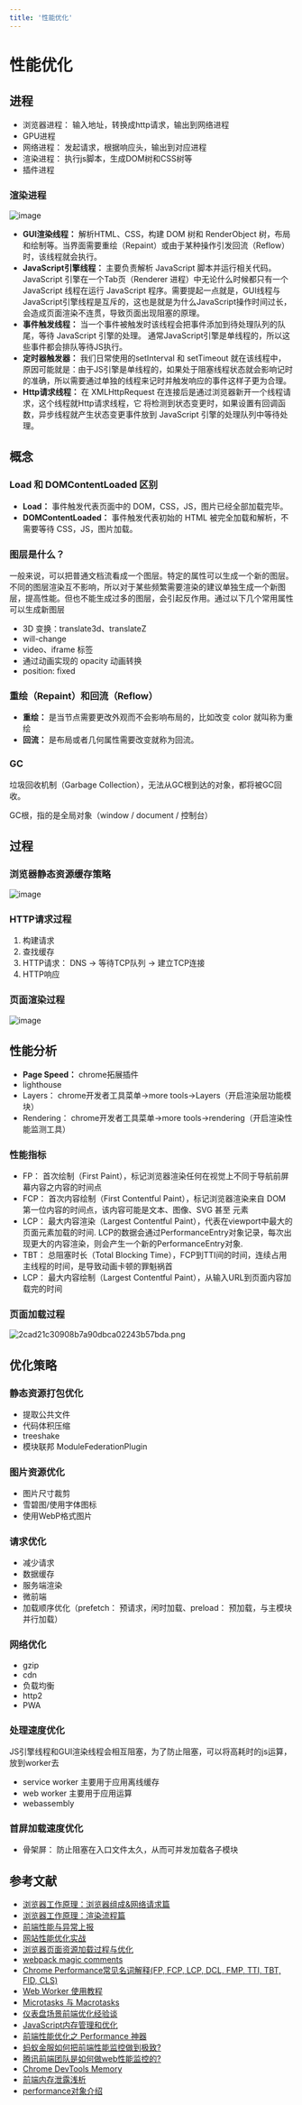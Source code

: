 ```yaml
---
title: '性能优化'
---
```


# 性能优化

## 进程

- 浏览器进程： 输入地址，转换成http请求，输出到网络进程
- GPU进程
- 网络进程： 发起请求，根据响应头，输出到对应进程
- 渲染进程： 执行js脚本，生成DOM树和CSS树等
- 插件进程

### 渲染进程

![image](./image/2951652613614_.pic.jpg)

- **GUI渲染线程：** 解析HTML、CSS，构建 DOM 树和 RenderObject 树，布局和绘制等。当界面需要重绘（Repaint）或由于某种操作引发回流（Reflow）时，该线程就会执行。
- **JavaScript引擎线程：** 主要负责解析 JavaScript 脚本并运行相关代码。 JavaScript 引擎在一个Tab页（Renderer 进程）中无论什么时候都只有一个 JavaScript 线程在运行 JavaScript 程序。需要提起一点就是，GUI线程与JavaScript引擎线程是互斥的，这也是就是为什么JavaScript操作时间过长，会造成页面渲染不连贯，导致页面出现阻塞的原理。
- **事件触发线程：** 当一个事件被触发时该线程会把事件添加到待处理队列的队尾，等待 JavaScript 引擎的处理。 通常JavaScript引擎是单线程的，所以这些事件都会排队等待JS执行。
- **定时器触发器：** 我们日常使用的setInterval 和 setTimeout 就在该线程中，原因可能就是：由于JS引擎是单线程的，如果处于阻塞线程状态就会影响记时的准确，所以需要通过单独的线程来记时并触发响应的事件这样子更为合理。
- **Http请求线程：** 在 XMLHttpRequest 在连接后是通过浏览器新开一个线程请求，这个线程就Http请求线程，它 将检测到状态变更时，如果设置有回调函数，异步线程就产生状态变更事件放到 JavaScript 引擎的处理队列中等待处理。

## 概念

### Load 和 DOMContentLoaded 区别

- **Load：** 事件触发代表页面中的 DOM，CSS，JS，图片已经全部加载完毕。
- **DOMContentLoaded：** 事件触发代表初始的 HTML 被完全加载和解析，不需要等待 CSS，JS，图片加载。

### 图层是什么？

一般来说，可以把普通文档流看成一个图层。特定的属性可以生成一个新的图层。不同的图层渲染互不影响，所以对于某些频繁需要渲染的建议单独生成一个新图层，提高性能。但也不能生成过多的图层，会引起反作用。通过以下几个常用属性可以生成新图层

- 3D 变换：translate3d、translateZ
- will-change
- video、iframe 标签
- 通过动画实现的 opacity 动画转换
- position: fixed

### 重绘（Repaint）和回流（Reflow）

- **重绘：** 是当节点需要更改外观而不会影响布局的，比如改变 color 就叫称为重绘
- **回流：** 是布局或者几何属性需要改变就称为回流。

### GC

垃圾回收机制（Garbage Collection），无法从GC根到达的对象，都将被GC回收。

GC根，指的是全局对象（window / document / 控制台）

## 过程


### 浏览器静态资源缓存策略

![image](./image/2961652613619_.pic.jpg)

### HTTP请求过程

1. 构建请求
2. 查找缓存
3. HTTP请求： DNS -> 等待TCP队列 -> 建立TCP连接
4. HTTP响应

### 页面渲染过程

![image](./image/2971652613628_.pic.jpg)

## 性能分析

- **Page Speed：** chrome拓展插件
- lighthouse
- Layers： chrome开发者工具菜单→more tools→Layers（开启渲染层功能模块）
- Rendering： chrome开发者工具菜单→more tools→rendering（开启渲染性能监测工具）

### 性能指标

- FP： 首次绘制（First Paint），标记浏览器渲染任何在视觉上不同于导航前屏幕内容之内容的时间点
- FCP： 首次内容绘制（First Contentful Paint），标记浏览器渲染来自 DOM 第一位内容的时间点，该内容可能是文本、图像、SVG 甚至 元素
- LCP： 最大内容渲染（Largest Contentful Paint），代表在viewport中最大的页面元素加载的时间. LCP的数据会通过PerformanceEntry对象记录，每次出现更大的内容渲染，则会产生一个新的PerformanceEntry对象.
- TBT： 总阻塞时长（Total Blocking Time），FCP到TTI间的时间，连续占用主线程的时间，是导致动画卡顿的罪魁祸首
- LCP： 最大内容绘制（Largest Contentful Paint），从输入URL到页面内容加载完的时间

### 页面加载过程

![2cad21c30908b7a90dbca02243b57bda.png](evernotecid://56CF36E1-12D1-4A55-B84F-B1B10BD7B8DD/appyinxiangcom/23743638/ENResource/p414)

## 优化策略

### 静态资源打包优化

- 提取公共文件
- 代码体积压缩
- treeshake
- 模块联邦 ModuleFederationPlugin

### 图片资源优化

- 图片尺寸裁剪
- 雪碧图/使用字体图标
- 使用WebP格式图片

### 请求优化

- 减少请求
- 数据缓存
- 服务端渲染
- 微前端
- 加载顺序优化（prefetch： 预请求，闲时加载、preload： 预加载，与主模块并行加载）

### 网络优化

- gzip
- cdn
- 负载均衡
- http2
- PWA

### 处理速度优化

JS引擎线程和GUI渲染线程会相互阻塞，为了防止阻塞，可以将高耗时的js运算，放到worker去

- service worker 主要用于应用离线缓存
- web worker 主要用于应用运算
- webassembly

### 首屏加载速度优化

- 骨架屏： 防止阻塞在入口文件太久，从而可并发加载各子模块

## 参考文献

- [浏览器工作原理：浏览器组成&网络请求篇](https://juejin.im/post/6846687590540640263)
- [浏览器工作原理：渲染流程篇](https://juejin.im/post/6847902222349500430)
- [前端性能与异常上报](https://juejin.im/post/6844903648355418120)
- [网站性能优化实战](https://juejin.im/post/6844903613790175240)
- [浏览器页面资源加载过程与优化](https://juejin.im/post/6844903545016156174)
- [webpack magic comments](https://webpack.js.org/api/module-methods/#magic-comments)
- [Chrome Performance常见名词解释(FP, FCP, LCP, DCL, FMP, TTI, TBT, FID, CLS)](https://liuxuan.blog.csdn.net/article/details/104237256)
- [Web Worker 使用教程](http://www.ruanyifeng.com/blog/2018/07/web-worker.html)
- [Microtasks 与 Macrotasks](https://www.jianshu.com/p/47e3c40b8410)
- [仪表盘场景前端优化经验谈](http://qingbob.com/dashboard-optimize/)
- [JavaScript内存管理和优化](https://www.imooc.com/article/13489)
- [前端性能优化之 Performance 神器](https://www.sohu.com/a/150902639_505818)
- [蚂蚁金服如何把前端性能监控做到极致?](https://www.infoq.cn/article/dxa8am44oz*lukk5ufhy)
- [腾讯前端团队是如何做web性能监控的?](https://blog.csdn.net/sinat_17775997/article/details/107491675)
- [Chrome DevTools Memory](https://developers.google.com/web/tools/chrome-devtools/memory-problems?hl=zh-cn)
- [前端内存泄露浅析](https://segmentfault.com/a/1190000020277827)
- [performance对象介绍](https://www.cnblogs.com/xiaohuochai/archive/2017/03/09/6523397.html)


